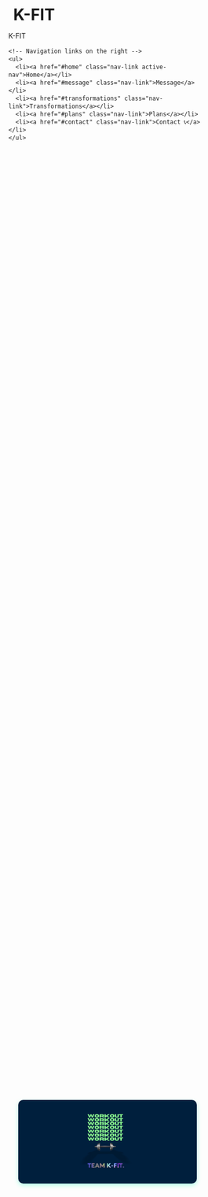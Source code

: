 # K-FIT
<!DOCTYPE html>
<html lang="en">
<head>
  <meta name="viewport" content="width=device-width, initial-scale=1.0">
  <meta charset="UTF-8" />
  <meta name="viewport" content="width=device-width, initial-scale=1.0, maximum-scale=1.0, user-scalable=no"/>
  <title>Team K-Fit</title>
  <style>
    * { 
      margin: 0; 
      padding: 0; 
      box-sizing: border-box; 
    }
    
    body, html { 
      font-family: 'Arial', sans-serif; 
      background-color: #0a2033; 
      color: white; 
      line-height: 1.6;
      height: 100%;
      overflow-x: hidden;
      touch-action: pan-y;
    }
    
  .navbar {
  background-color: #0a2033;
  padding: 8px 5px;
  position: fixed;
  width: 100%;
  top: 0;
  z-index: 1000;
  box-shadow: 0 2px 5px rgba(0,0,0,0.3);
  overflow-x: auto; /* Allows horizontal scrolling if needed */
  white-space: nowrap; /* Keeps items in one line */
}


.navbar-container {
  display: flex;
  justify-content: space-between;
  align-items: center;
  min-width: 100%; /* Ensures container fills navbar */
}

    .logo {
      font-family: 'Segoe UI', sans-serif;
      font-weight: 1000;
      font-size: 22px;
      background: linear-gradient(90deg, #B37BE8, #8EC5FC, #6EE7B7, #FBD786, #F7797D);
      -webkit-background-clip: text;
      -webkit-text-fill-color: transparent;
      background-clip: text;
      color: transparent;
      letter-spacing: 1px;
      text-decoration: none;
      transition: transform 0.3s ease;
      margin-right: 10px;
      white-space: nowrap;
    }
    
    .navbar ul {
      display: flex;
      gap: 8px;
      padding: 0 5px;
      margin: 0;
      list-style: none;
      flex-wrap: nowrap; /* Prevents wrapping */
    }
    .navbar a { 
      text-decoration: none; 
      color: white; 
      font-size: 0.8rem; 
      font-weight: bold; 
      transition: all 0.3s ease; 
      padding: 5px 6px;
      position: relative;
      white-space: nowrap;
    }
    
    .navbar a:hover { 
      color: #00ffae; 
    }
    
    .navbar a::after {
      content: '';
      position: absolute;
      width: 0;
      height: 2px;
      background: #00ffae;
      bottom: 0;
      left: 0;
      transition: width 0.3s ease;
    }
    
    .navbar a:hover::after {
      width: 100%;
    }
    
    .navbar a.active-nav {
      color: #00ffae;
    }
    
    .navbar a.active-nav::after {
      width: 100%;
    }
    
    .page {
      display: none;
      padding: 60px 10px 20px;
      min-height: 100vh;
      justify-content: center;
      align-items: center;
      flex-direction: column;
      text-align: center;
      opacity: 0;
      animation: fadeIn 0.5s ease forwards;
      width: 100%;
    }
    
    @keyframes fadeIn {
      from { opacity: 0; transform: translateY(20px); }
      to { opacity: 1; transform: translateY(0); }
    }
    
    .active-page {
      display: flex;
    }
    
    h1 { 
      margin-bottom: 15px; 
      font-size: clamp(1.5rem, 4vw, 2rem);
      padding: 0 10px;
    }
    
    h2 {
      margin: 20px 0 10px;
      color: #00ffae;
      font-size: clamp(1.2rem, 3vw, 1.4rem);
      padding: 0 10px;
    }
    
    h3 {
      margin: 15px 0;
      color: #00ffae;
      font-size: clamp(1rem, 2.5vw, 1.2rem);
      padding: 0 10px;
    }
    
    p { 
      max-width: min(600px, 90%); 
      margin-bottom: 15px; 
      padding: 0 10px;
      font-size: clamp(0.85rem, 2vw, 0.95rem);
    }

    .gradient-title {
      font-family: 'Arial Black', 'Arial Bold', sans-serif;
      font-weight: 900;
      background: linear-gradient(to right, 
        #8a5cf4, 
        #a88df4, 
        #91bff4, 
        #a5f4cf, 
        #f4e891);
      -webkit-background-clip: text;
      background-clip: text;
      -webkit-text-fill-color: transparent;
      display: inline-block;
    }

    .cta-button {
      position: relative;
      display:inline-block;
      padding: 8px 15px;
      margin: 15px auto;
      text-align: center;
      border: 2px solid transparent;
      border-image: linear-gradient(to right, #8a5cf4, #a88df4, #91bff4, #a5f4cf, #f4e891);
      border-image-slice: 1;
      border-radius: 5px;
      background: rgba(10, 32, 51, 0.7);
      cursor: pointer;
      transition: all 0.3s ease;
      text-decoration: none;
    }
    
    .cta-button:hover {
      background: rgba(10, 32, 51, 0.9);
      transform: scale(1.05);
      box-shadow: 0 0 15px rgba(138, 92, 244, 0.5);
    }
    
    .cta-button .gradient-title {
      margin: 0;
    }

    /* Message page styles */
    .message-content {
      display: flex;
      flex-direction: column;
      align-items: center;
      width: 100%;
      max-width: min(900px, 95%);
    }
    
    .message-content > p {
      font-family: 'Arial';
      font-size: clamp(0.9rem, 3vw, 1.1rem);
      line-height: 1.4;
    }
    
    .highlight-message {
      font-size: clamp(0.9rem, 3vw, 1.2rem);
      color: #00ffae;
      text-transform: uppercase;
      letter-spacing: 1px;
      text-shadow: 0 2px 4px rgba(0,0,0,0.3);
      padding: 10px 15px;
      border: 2px solid #00ffae;
      border-radius: 8px;
      background-color: #0a2033;
      display: inline-block;
      margin: 15px 0;
    }

    .message-title-img {
      max-width: min(400px, 90%);
      height: auto;
      border: 2px solid #00ffae;
      border-radius: 10px;
      margin-bottom: 15px;
      animation: fadeIn 0.8s ease 0.3s forwards;
      opacity: 0;
    }

    .message-photos {
      display: flex;
      justify-content: center;
      gap: 15px;
      flex-wrap: wrap;
      margin: 15px 0;
      width: 100%;
    }

    .message-photo {
      max-width: min(300px, 90%);
      height: auto;
      border-radius: 10px;
      border: 2px solid #00ffae;
      box-shadow: 0 4px 10px rgba(0, 255, 174, 0.3);
      opacity: 0;
      animation: fadeIn 0.8s ease forwards;
    }

    .message-photo:nth-child(1) {
      animation-delay: 0.4s;
    }

    .message-photo:nth-child(2) {
      animation-delay: 0.6s;
    }

    /* Contact section styles */
    .contact-section {
      margin-top: 25px;
      width: 100%;
      max-width: min(800px, 95%);
    }
    
    .contact-info {
      background-color: #112a44;
      padding: 15px;
      border-radius: 10px;
      max-width: min(450px, 90%);
      margin: 15px auto;
      box-shadow: 0 4px 10px rgba(0, 255, 174, 0.1);
    }
    
    .contact-info p {
      margin: 10px 0;
      display: flex;
      align-items: center;
      justify-content: center;
      flex-wrap: wrap;
      font-size: clamp(0.85rem, 2vw, 0.9rem);
    }
    
    .contact-info a {
      color: #00ffae;
      text-decoration: none;
      margin-left: 5px;
    }
    
    .contact-info a:hover {
      text-decoration: underline;
    }
    
    .social-icons-container {
      display: flex;
      justify-content: center;
      gap: 20px;
      margin-top: 30px;
      flex-wrap: wrap;
    }

    .social-frame {
      border: 2px solid #00ffae;
      border-radius: 8px;
      padding: 15px;
      width: 100px;
      text-align: center;
      transition: all 0.3s ease;
      box-shadow: 0 4px 10px rgba(0, 255, 174, 0.1);
    }

    .social-frame:hover {
      transform: translateY(-5px);
      box-shadow: 0 8px 20px rgba(0, 255, 174, 0.3);
      background: rgba(16, 42, 68, 1);
    }

    .social-link {
      display: flex;
      flex-direction: column;
      align-items: center;
      text-decoration: none;
      color: white;
    }

    .social-icon {
      width: 40px;
      height: 40px;
      margin-bottom: 8px;
      transition: transform 0.3s ease;
    }

    .social-frame:hover .social-icon {
      transform: scale(1.1);
    }

    .social-name {
      font-size: 0.8rem;
      font-weight: 500;
      color: #00ffae;
      margin-top: 5px;
    }

    /* Contact form styles */
    .contact-form {
      max-width: min(450px, 90%);
      width: 100%;
      margin: 20px auto;
      background-color: #112a44;
      padding: 15px;
      border-radius: 10px;
      box-shadow: 0 4px 10px rgba(0, 255, 174, 0.1);
    }
    
    .form-group {
      margin-bottom: 12px;
      text-align: left;
    }
    
    .form-group label {
      display: block;
      margin-bottom: 5px;
      color: #00ffae;
      font-size: clamp(0.85rem, 2vw, 0.9rem);
    }
    
    .form-group input,
    .form-group textarea {
      width: 100%;
      padding: 8px;
      background-color: #0d2438;
      border: 1px solid #1a3a5a;
      border-radius: 5px;
      color: white;
      font-size: clamp(0.85rem, 2vw, 0.9rem);
    }
    
    .form-group textarea {
      height: 100px;
      resize: vertical;
    }
    
    .submit-btn {
      background-color: #00ffae;
      color: #0a2033;
      border: none;
      padding: 8px 15px;
      border-radius: 5px;
      font-weight: bold;
      cursor: pointer;
      transition: background-color 0.3s ease;
      font-size: clamp(0.85rem, 2vw, 0.9rem);
      width: 100%;
      margin-top: 5px;
    }
    
    .submit-btn:hover {
      background-color: #00e69c;
    }

    /* Tables container */
    .tables-container {
      display: flex;
      justify-content: center;
      align-items: center;
      gap: 20px;
      margin-top: 20px;
      width: 100%;
      max-width: min(900px, 95%);
      flex-wrap: wrap;
    }
    
    .plan-intro {
      font-size: clamp(0.95rem, 3vw, 1.1rem) !important;
      margin-bottom: clamp(10px, 3vw, 20px) !important;
      color: #ffffff !important;
      font-weight: 500;
      max-width: min(600px, 90%) !important;
      text-shadow: 0 1px 3px rgba(0,0,0,0.3);
    }

    /* Training Programs table styles */
    .programs-table {
      border-collapse: collapse;
      width: 100%;
      max-width: 400px;
      background-color: #112a44;
      border-radius: 8px;
      overflow: hidden;
      opacity: 0;
      transform: translateY(20px);
      animation: fadeIn 0.6s ease 0.4s forwards;
    }
    
    .programs-table th, .programs-table td {
      padding: 10px 12px;
      text-align: left;
      border: 1px solid #1a3a5a;
      font-size: clamp(0.8rem, 2vw, 0.85rem);
    }
    
    .programs-table th {
      background-color: #00ffae;
      color: #0a2033;
      font-size: clamp(0.85rem, 2vw, 0.9rem);
      text-align: center;
    }
    
    .programs-table tr:nth-child(even) {
      background-color: #0d2438;
    }
    
    .programs-table tr {
      transition: all 0.3s ease;
      position: relative;
    }
    
    .programs-table tr:hover {
      background-color: #14314d;
      transform: scale(1.02);
      box-shadow: 0 5px 10px rgba(0, 255, 174, 0.2);
      z-index: 1;
    }
    
    .program-title {
      font-weight: bold;
      color: #00ffae;
      width: 100px;
    }
    
    .program-description {
      font-size: clamp(0.75rem, 2vw, 0.8rem);
      position: relative;
      color:color(from color srgb r g b)
    }
    
    #plans p,
    #plans table,
    #plans td,
    #plans th,
    #plans .program-title,
    #plans .program-description,
    #plans .price-amount,
    #plans .price-saving {
       font-family: 'Arial';
       font-size: clamp(0.8rem, 2vw, 0.9rem);
    }
    
    /* Pricing table styles */
    .pricing-table {
      border-collapse: collapse;
      width: 100%;
      max-width: 400px;
      background-color: #112a44;
      border-radius: 8px;
      overflow: hidden;
      opacity: 0;
      transform: translateY(20px);
      animation: fadeIn 0.6s ease 0.6s forwards;
    }
    
    .pricing-table th, .pricing-table td {
      padding: 10px 12px;
      text-align: center;
      border: 1px solid #1a3a5a;
      font-size: clamp(0.8rem, 2vw, 0.85rem);
    }
    
    .pricing-table th {
      background-color: #00ffae;
      color: #0a2033;
      font-size: clamp(0.85rem, 2vw, 0.9rem);
    }
    
    .pricing-table tr:nth-child(even) {
      background-color: #0d2438;
    }
    
    .pricing-table tr {
      transition: all 0.3s ease;
      position: relative;
    }
    
    .pricing-table tr:hover {
      background-color: #14314d;
      transform: scale(1.02);
      box-shadow: 0 5px 10px rgba(0, 255, 174, 0.2);
      z-index: 1;
    }
    
    .price-amount {
      font-weight: bold;
      color: #00ffae;
    }
    
    .price-saving {
      font-size: clamp(0.7rem, 2vw, 0.75rem);
      color: #aaa;
    }
    
    .plan-button {
      background-color: #00ffae;
      color: #0a2033;
      border: none;
      padding: 6px 12px;
      border-radius: 5px;
      font-weight: bold;
      cursor: pointer;
      transition: background-color 0.3s ease;
      text-decoration: none;
      display: inline-block;
      font-size: clamp(0.75rem, 2vw, 0.8rem);
    }
    
    .plan-button:hover {
      background-color: #00e69c;
    }

    /* Home page styles */
    .welcome-img {
      max-width: min(500px, 95%);
      height: auto;
      border-radius: 10px;
      box-shadow: 0 4px 10px rgba(0, 255, 174, 0.3);
      opacity: 0;
      animation: fadeIn 0.8s ease 0.3s forwards;
    }

    /* Transformations Carousel */
    .carousel-container {
      position: relative;
      width: 90%;
      max-width: min(400px, 90%);
      margin: 20px auto;
      overflow: hidden;
      border-radius: 8px;
      box-shadow: 0 5px 15px rgba(0, 0, 0, 0.3);
    }

    .carousel {
      display: flex;
      transition: transform 0.3s ease-out;
      width: 100%;
      height: 300px;
    }

    .carousel-slide {
      min-width: 100%;
      height: 100%;
      position: relative;
    }

    .carousel-img {
      width: 100%;
      height: 100%;
      object-fit: cover;
    }

    .carousel-info {
      position: absolute;
      bottom: 0;
      left: 0;
      right: 0;
      background: rgba(10, 32, 51, 0.9);
      padding: 15px;
      color: white;
      text-align: center;
      transform: translateY(100%);
      transition: transform 0.3s ease;
    }

    .carousel-slide:hover .carousel-info {
      transform: translateY(0);
    }

    .carousel-results {
      font-family: 'Arial';
      font-size: clamp(0.9rem, 3vw, 1.1rem);
      margin-bottom: 5px;
    }

    .carousel-details {
      font-family: 'Arial';
      font-size: clamp(0.8rem, 2.5vw, 0.9rem);
      color: #ccc;
      margin-top: 8px;
    }

    .carousel-btn {
      position: absolute;
      top: 50%;
      transform: translateY(-50%);
      background: rgba(0, 255, 174, 0.7);
      color: #0a2033;
      border: none;
      padding: 10px;
      cursor: pointer;
      font-size: 1rem;
      font-weight: bold;
      z-index: 10;
      transition: all 0.3s ease;
      opacity: 0;
    }

    .carousel-container:hover .carousel-btn {
      opacity: 1;
    }

    #prevBtn {
      left: 5px;
      border-radius: 0 5px 5px 0;
    }

    #nextBtn {
      right: 5px;
      border-radius: 5px 0 0 5px;
    }

    .carousel-indicators {
      display: flex;
      justify-content: center;
      margin-top: 10px;
    }

    .indicator {
      width: 10px;
      height: 10px;
      border-radius: 50%;
      background: #1a3a5a;
      margin: 0 4px;
      cursor: pointer;
      transition: background 0.3s ease;
    }

    .indicator.active {
      background: #00ffae;
    }
    
    #transformations p {
      font-family: 'Arial';
      font-size: clamp(0.9rem, 2.5vw, 1rem);
    }

    .bold-text {
      font-weight: 900;
      color: #ffffff;
    }

    /* Contact page background */
    #contact {
      background: url('gym-background.jpg') no-repeat center center;
      background-size: cover;
      background-attachment: fixed;
      background-color: #0a2033; /* Fallback color */
      position: relative;
      min-height: 100vh;
      padding: 70px 10px 20px;  
    }
    .contact-cta {
      font-family: 'Arial';
      font-size: clamp(0.9rem, 3vw, 1.1rem);
      letter-spacing: 0.3px;
    }

    /* Responsive adjustments */
   @media (max-width: 768px) {
  .navbar {
    padding: 6px 2px;
  }
  
  .navbar a {
    font-size: 0.7rem;
    padding: 5px 6px;
  }
  
  .logo {
    font-size: 1rem;
    margin-right: 5px;
  }
}

      .page {
        padding: 55px 8px 15px;
      }
      
      .carousel {
        height: 250px;
      }
      
      .carousel-info {
        padding: 10px;
      }
      
      .tables-container {
        flex-direction: column;
        gap: 15px;
      }
      
      .programs-table,
      .pricing-table {
        max-width: 350px;
      }
      
      .social-icons-container {
        gap: 15px;
      }
      
      .social-frame {
        width: 90px;
        padding: 12px;
      }
      
      .social-icon {
        width: 35px;
        height: 35px;
      }
    @media (max-width: 768px) {
  #contact {
    background-attachment: scroll; /* Better for mobile performance */
    background-size: contain; /* Or 'cover' depending on your preference */
    background-position: top center;
  } }

    @media (max-width: 480px) {
      .navbar ul {
        gap: 3px;
      }
      
      .navbar a {
        font-size: 0.7rem;
        padding: 3px 4px;
      }
      
      .logo {
        font-size: 18px;
      }
      
      .carousel {
        height: 220px;
      }
      
      .message-photos {
        flex-direction: column;
      }
      
      .message-photo {
        max-width: 90%;
      }
      
      .social-icons-container {
        gap: 10px;
      }
      
      .social-frame {
        width: 80px;
        padding: 10px;
      }
      
      .social-icon {
        width: 30px;
        height: 30px;
      }
      
      .social-name {
        font-size: 0.7rem;
      }
    }
  </style>
</head>
<body>

 <!-- Navigation Bar -->
<nav class="navbar">
  <div class="navbar-container">
    <!-- Logo on the left -->
    <div class="logo">K-FIT</div>
    
    <!-- Navigation links on the right -->
    <ul>
      <li><a href="#home" class="nav-link active-nav">Home</a></li>
      <li><a href="#message" class="nav-link">Message</a></li>
      <li><a href="#transformations" class="nav-link">Transformations</a></li>
      <li><a href="#plans" class="nav-link">Plans</a></li>
      <li><a href="#contact" class="nav-link">Contact 📞</a></li>
    </ul>
  </div>
</nav>

  <!-- Home Page -->
  <div id="home" class="page active-page">
    <img src="logo.png" alt="K-Fit Welcome" class="welcome-img" />
  </div>

  <!-- Message Page -->
  <div id="message" class="page">
    <div class="message-content">
      <img src="message.png" 
           alt="Message for you" 
           class="message-title-img">
      <p>Hi ~ I'm Karim<br><br>
      Whether your goal is fat loss, building muscle, or simply improving your overall fitness — you're in the right place.<br><br>
      I offer fully customized training and nutrition plans tailored to your lifestyle and goals, with continuous support and expert guidance every step of the way.<br><br>
      Let's work together to unlock your full potential. </p>
      <a href="#plans" class="cta-button">
        <span class="gradient-title">STARTING TODAY</span>
      </a>
      <!-- Add your styled new sentence here -->
        <p class="highlight-message"> EXAMPLES !</p>
      
      <div class="message-photos">
        <img src="photo1.jpg" alt="Training Session" class="message-photo">
        <img src="photo2.jpg" alt="Nutrition Guidance" class="message-photo">
      </div>
    </div>
  </div>
  

  <!-- Transformations Page -->
  <div id="transformations" class="page">
    <h1 class="gradient-title">K-Fit Transformations</h1>
    <p>Be inspired by the incredible results achieved by our team members.</p>
    <P> <span class="bold-text">Real stories. Real people. Real change.</span></p>

    
    <div class="carousel-container">
      <div class="carousel">
        <!-- Slide 1 -->
        <div class="carousel-slide">
          <img src="transformation1.jpg" alt="Transformation 1" class="carousel-img">
          <div class="carousel-info">
            <div class="carousel-results">gained 10kg in 3 months</div>
            <div class="carousel-details">"K-Fit changed my life! I achieved results I never thought possible."</div>
          </div>
        </div>
        <!-- Slide 2 -->
        <div class="carousel-slide">
          <img src="transformation2.jpg" alt="Transformation 2" class="carousel-img">
          <div class="carousel-info">
            <div class="carousel-results">Gained 5kg muscle in 4 months</div>
            <div class="carousel-details">"The muscle-building program helped me transform my physique while maintaining feminine curves."</div>
          </div>
        </div>
        <!-- Slide 3 -->
        <div class="carousel-slide">
          <img src="transformation3.jpg" alt="Transformation 3" class="carousel-img">
          <div class="carousel-info">
            <div class="carousel-results">Reduced body fat by 8%</div>
            <div class="carousel-details">"From skinny fat to lean and defined - the perfect program for body recomposition."</div>
          </div>
        </div>
        <!-- Slide 4 -->
        <div class="carousel-slide">
          <img src="transformation4.jpg" alt="Transformation 4" class="carousel-img">
          <div class="carousel-info">
            <div class="carousel-results">Improved endurance by 40%</div>
            <div class="carousel-details">"I can now run 10km without stopping! The cardio program boosted my stamina dramatically."</div>
          </div>
        </div>
        <!-- Slide 5 -->
        <div class="carousel-slide">
          <img src="transformation5.jpg" alt="Transformation 5" class="carousel-img">
          <div class="carousel-info">
            <div class="carousel-results">Lost 12kg, gained muscle</div>
            <div class="carousel-details">"The perfect balance of fat loss and strength training for amazing results."</div>
          </div>
        </div>
        <!-- Slide 6 -->
        <div class="carousel-slide">
          <img src="transformation6.jpg" alt="Transformation 6" class="carousel-img">
          <div class="carousel-info">
            <div class="carousel-results">Toned entire body in 8 weeks</div>
            <div class="carousel-details">"Finally achieved the toned look I wanted without getting bulky."</div>
          </div>
        </div>
      </div>
      
      <button class="carousel-btn" id="prevBtn">&#10094;</button>
      <button class="carousel-btn" id="nextBtn">&#10095;</button>
    </div>
    
    <div class="carousel-indicators">
      <span class="indicator active" data-slide="0"></span>
      <span class="indicator" data-slide="1"></span>
      <span class="indicator" data-slide="2"></span>
      <span class="indicator" data-slide="3"></span>
      <span class="indicator" data-slide="4"></span>
      <span class="indicator" data-slide="5"></span>
    </div>
  </div>

  <!-- Plans Page -->
  <div id="plans" class="page">
   <h1 class="keep-original-font gradient-title">Our Plans</h1>
    <p class="plan-intro">Choose the perfect plan for your fitness journey</p>
    
    <div class="tables-container">
      <!-- Training Programs Table -->
      <table class="programs-table">
        <thead>
          <tr>
            <th colspan="2">Training Programs</th>
          </tr>
        </thead>
        <tbody>
          <tr>
            <td class="program-title">Gain Muscle</td>
            <td class="program-description">
              • Progressive overload training<br>
              • High-protein nutrition plan<br>
              • Recovery strategies<br>
              • Supplement guidance
              
            </td>
          </tr>
          <tr>
            <td class="program-title">Lose Fat</td>
            <td class="program-description">
              • Fat-burning workouts<br>
              • Calorie-deficit meal plans<br>
              • Cardio strategies<br>
              • Metabolism boosting
              
            </td>
          </tr>
          <tr>
            <td class="program-title">Fitness Lifestyle</td>
            <td class="program-description">
              • Balanced workout routine<br>
              • Sustainable nutrition<br>
              • Stress management<br>
              • Long-term wellness
              
            </td>
          </tr>
        </tbody>
      </table>

      <!-- Pricing Table -->
      <table class="pricing-table">
        <thead>
          <tr>
            <th colspan="3">Pricing Plans</th>
          </tr>
          <tr>
            <th>Duration</th>
            <th>Price</th>
            <th>Action</th>
          </tr>
        </thead>
        <tbody>
          <tr>
            <td>1 Month</td>
            <td class="price-amount">$24 (1200 EGP)</td>
            <td><a href="https://ipn.eg/S/karim.arafat8640/instapay/0fheId-for-1month" class="plan-button" target="_blank">Choose</a></td>
          </tr>
          <tr>
            <td>3 Months</td>
            <td class="price-amount">$60 (3000 EGP)<br><span class="price-saving">Save $12 (600 EGP)</span>
           
            </td>
            <td><a href="https://ipn.eg/S/karim.arafat8640/instapay/0fheId-for-3months" class="plan-button" target="_blank">Choose</a></td>
          </tr>
          <tr>
            <td>6 Months</td>
            <td class="price-amount">$108 (5400 EGP)<br><span class="price-saving">Save $36 (1800 EGP)</span>
              
            </td>
            <td><a href="https://ipn.eg/S/karim.arafat8640/instapay/0fheId-for-6months" class="plan-button" target="_blank">Choose</a></td>
          </tr>
          <tr>
            <td>1 Year</td>
            <td class="price-amount">$192 (9600 EGP)<br><span class="price-saving">Save $96 (4800 EGP)</span>
              
            </td>
            <td><a href="https://ipn.eg/S/karim.arafat8640/instapay/0fheId-for-1year" class="plan-button" target="_blank">Choose</a></td>
          </tr>
        </tbody>
      </table>
    </div>
  </div>

 <!-- Contact Page -->
<div id="contact" class="page">
  <h1 class="gradient-title">Contact Us</h1>
  <p class="contact-cta">Get in touch with Team K-Fit for any questions or to start your fitness journey today!</p>
  
  <div class="social-icons-container">
    <!-- Instagram -->
    <div class="social-frame">
      <a href="https://www.instagram.com/karimarafat_?igsh=OWI3dGZpbTE4NDhh" target="_blank" class="social-link">
        <img src="instagram logo.png" alt="Instagram" class="social-icon">
        <span class="social-name">Instagram</span>
      </a>
    </div>
    
    <!-- Facebook -->
    <div class="social-frame">
      <a href="https://www.facebook.com/share/16mR7niBYz/?mibextid=wwXIfr" target="_blank" class="social-link">
        <img src="facebook logo.png" alt="Facebook" class="social-icon">
        <span class="social-name">Facebook</span>
      </a>
    </div>
    
    <!-- WhatsApp -->
    <div class="social-frame">
      <a href="http://wa.me/201281085427" target="_blank" class="social-link">
        <img src="whatsapp logo.png" alt="WhatsApp" class="social-icon">
        <span class="social-name">WhatsApp</span>
      </a>
    </div>
  </div>
</div>

  <script>
    // Function to show selected page
    function showPage(pageId) {
      // Hide all pages
      document.querySelectorAll('.page').forEach(page => {
        page.classList.remove('active-page');
      });
      
      // Show selected page
      const newPage = document.getElementById(pageId);
      newPage.classList.add('active-page');
      
      // Update active nav link
      document.querySelectorAll('.nav-link').forEach(link => {
        link.classList.remove('active-nav');
        if (link.getAttribute('href') === `#${pageId}`) {
          link.classList.add('active-nav');
        }
      });
      
      // Force reflow to restart animations
      void newPage.offsetWidth;
    }

    // Carousel functionality
    document.addEventListener('DOMContentLoaded', function() {
      const carousel = document.querySelector('.carousel');
      const slides = document.querySelectorAll('.carousel-slide');
      const prevBtn = document.getElementById('prevBtn');
      const nextBtn = document.getElementById('nextBtn');
      const indicators = document.querySelectorAll('.indicator');
      
      let currentIndex = 0;
      const slideCount = slides.length;
      let isDragging = false;
      let startPos = 0;
      let currentTranslate = 0;
      let prevTranslate = 0;
      let animationID;
      
      // Update carousel position
      function updateCarousel() {
        carousel.style.transform = `translateX(-${currentIndex * 100}%)`;
        
        // Update indicators
        indicators.forEach((indicator, index) => {
          indicator.classList.toggle('active', index === currentIndex);
        });
      }
      
      // Next slide
      function nextSlide() {
        currentIndex = (currentIndex + 1) % slideCount;
        updateCarousel();
      }
      
      // Previous slide
      function prevSlide() {
        currentIndex = (currentIndex - 1 + slideCount) % slideCount;
        updateCarousel();
      }
      
      // Button events
      nextBtn.addEventListener('click', nextSlide);
      prevBtn.addEventListener('click', prevSlide);
      
      // Indicator events
      indicators.forEach(indicator => {
        indicator.addEventListener('click', function() {
          currentIndex = parseInt(this.getAttribute('data-slide'));
          updateCarousel();
        });
      });
      
      // Touch events for swipe
      carousel.addEventListener('touchstart', touchStart, {passive: true});
      carousel.addEventListener('touchend', touchEnd, {passive: true});
      carousel.addEventListener('touchmove', touchMove, {passive: true});
      
      // Mouse events for drag
      carousel.addEventListener('mousedown', touchStart);
      carousel.addEventListener('mouseup', touchEnd);
      carousel.addEventListener('mouseleave', touchEnd);
      carousel.addEventListener('mousemove', touchMove);
      
      function touchStart(e) {
        if (e.type === 'touchstart') {
          startPos = e.touches[0].clientX;
        } else {
          startPos = e.clientX;
          e.preventDefault();
        }
        isDragging = true;
        animationID = requestAnimationFrame(animation);
        carousel.style.transition = 'none';
      }
      
      function touchMove(e) {
        if (isDragging) {
          const currentPosition = e.type === 'touchmove' ? e.touches[0].clientX : e.clientX;
          currentTranslate = prevTranslate + currentPosition - startPos;
        }
      }
      
      function touchEnd() {
        isDragging = false;
        cancelAnimationFrame(animationID);
        
        const movedBy = currentTranslate - prevTranslate;
        
        if (movedBy < -50 && currentIndex < slideCount - 1) {
          currentIndex += 1;
        }
        
        if (movedBy > 50 && currentIndex > 0) {
          currentIndex -= 1;
        }
        
        setPositionByIndex();
      }
      
      function animation() {
        carousel.style.transform = `translateX(${currentTranslate}px)`;
        if (isDragging) {
          requestAnimationFrame(animation);
        }
      }
      
      function setPositionByIndex() {
        currentTranslate = currentIndex * -window.innerWidth;
        prevTranslate = currentTranslate;
        carousel.style.transition = 'transform 0.3s ease-out';
        carousel.style.transform = `translateX(${currentTranslate}px)`;
        updateCarousel();
      }

      // Set up navigation
      // Handle nav link clicks
      document.querySelectorAll('.nav-link').forEach(link => {
        link.addEventListener('click', function(e) {
          e.preventDefault();
          const pageId = this.getAttribute('href').substring(1);
          showPage(pageId);
          history.pushState(null, null, this.getAttribute('href'));
        });
      });

      // Check URL hash on load
      const hash = window.location.hash.substring(1);
      if (hash) {
        showPage(hash);
      } else {
        showPage('home');
      }

      // Handle back/forward navigation
      window.addEventListener('popstate', function() {
        const hash = window.location.hash.substring(1);
        showPage(hash || 'home');
      });
    });
  </script>
</body>
</html>
